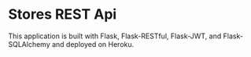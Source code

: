 # Stores REST Api

This application  is built with Flask, Flask-RESTful, Flask-JWT, and Flask-SQLAlchemy and deployed on Heroku.
